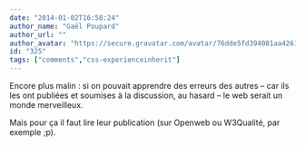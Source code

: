 ```yaml
---
date: "2014-01-02T16:58:24"
author_name: "Gaël Poupard"
author_url: ""
author_avatar: "https://secure.gravatar.com/avatar/76dde5fd394081aa4261802372fe2e33"
id: "325"
tags: ["comments","css-experienceinherit"]
---
```

Encore plus malin : si on pouvait apprendre des erreurs des autres – car ils les ont publiées et soumises à la discussion, au hasard – le web serait un monde merveilleux.

Mais pour ça il faut lire leur publication (sur Openweb ou W3Qualité, par exemple ;p).